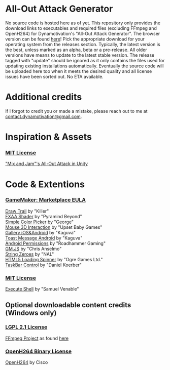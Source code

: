 # All-Out Attack Generator
No source code is hosted here as of yet. This repository only provides the download links to executables and required files (excluding FFmpeg and OpenH264) for Dynamotivation's "All-Out Attack Generator". The browser version can be found [here](https://dynamotivation.github.io/All-Out-Attack-Generator-Web/)!
Pick the appropriate download for your operating system from the releases section. Typically, the latest version is the best, unless marked as an alpha, beta or a pre-release. All older versions have means to update to the latest stable version. The release tagged with "update" should be ignored as it only contains the files used for updating existing installations automatically.
Eventually the source code will be uploaded here too when it meets the desired quality and all license issues have been sorted out. No ETA available.

# Additional credits
If I forgot to credit you or made a mistake, please reach out to me at [contact.dynamotivation@gmail.com](mailto:contact.dynamotivation@gmail.com).

# Inspiration & Assets
### [MIT License](https://opensource.org/licenses/MIT)
["Mix and Jam"'s All-Out Attack in Unity](https://github.com/mixandjam/Persona-AllOut)

# Code & Extentions
### [GameMaker: Marketplace EULA](https://marketplace.yoyogames.com/eula)
[Draw Trail](https://marketplace.yoyogames.com/assets/212/draw-trail) by "Killer"\
[FXAA Shader](https://marketplace.yoyogames.com/assets/1360/fxaa-shader) by "Pyramind Beyond"\
[Simple Color Picker](https://marketplace.yoyogames.com/assets/728/simple-color-picker) by "George"\
[Mouse 3D Interaction](https://marketplace.yoyogames.com/assets/2252/mouse-3d-interaction) by "Upset Baby Games"\
[Gallery iOS&Android](https://marketplace.yoyogames.com/assets/3960/gallery-ios-android) by "Kaguva"\
[Toast Message Android](https://marketplace.yoyogames.com/assets/4230/toast-message-android) by "Kaguva"\
[Android Permissions](https://marketplace.yoyogames.com/assets/4880/android-permissions) by "Roadhammer Gaming"\
[GM.JS](https://marketplace.yoyogames.com/assets/3454/gm-js) by "Chris Anselmo"\
[String Zeroes](https://marketplace.yoyogames.com/assets/157/string-zeroes) by "NAL"\
[HTML5 Loading Spinner](https://marketplace.yoyogames.com/assets/630/html5-loading-spinner) by "Ogre Games Ltd."\
[TaskBar Control](https://marketplace.yoyogames.com/assets/6151/taskbar-control) by "Daniel Koerber"

### [MIT License](https://opensource.org/licenses/MIT)
[Execute Shell](https://marketplace.yoyogames.com/assets/575/execute-shell) by "Samuel Venable"

## Optional downloadable content credits (Windows only)
### [LGPL 2.1 License](https://www.gnu.org/licenses/old-licenses/lgpl-2.1.html)
[FFmpeg Project](http://ffmpeg.org/) as found [here](https://github.com/Dynamotivation/FFmpeg)

### [OpenH264 Binary License](https://www.openh264.org/BINARY_LICENSE.txt)
[OpenH264](https://www.openh264.org/) by Cisco
